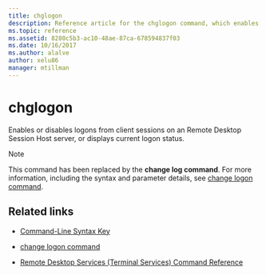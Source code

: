 ```yaml
---
title: chglogon
description: Reference article for the chglogon command, which enables or disables logons from client sessions on an Remote Desktop Session Host server, or displays current logon status.
ms.topic: reference
ms.assetid: 8280c5b3-ac10-48ae-87ca-678594837f03
ms.date: 10/16/2017
ms.author: alalve
author: xelu86
manager: mtillman
---
```


# chglogon



Enables or disables logons from client sessions on an Remote Desktop Session Host server, or displays current logon status.

> [!NOTE]
> This command has been replaced by the **change log command**. For more information, including the syntax and parameter details, see [change logon command](change-logon.md).

## Related links

- [Command-Line Syntax Key](command-line-syntax-key.md)

- [change logon command](change-logon.md)

- [Remote Desktop Services (Terminal Services) Command Reference](remote-desktop-services-terminal-services-command-reference.md)
